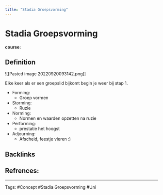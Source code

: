 ```yaml
---
title: "Stadia Groepsvorming"
---
```


# Stadia Groepsvorming
**course:**
## Definition
![[Pasted image 20220920093142.png]]

Elke keer als er een groepslid bijkomt begin je weer bij stap 1.
- Forming:
	- Groep vormen 
- Storming:
	- Ruzie 
- Norming:
	- Normen en waarden opzetten na ruzie
- Performing:
	- prestatie het hoogst 
- Adjourning:
	- Afscheid, feestje vieren :)
## Backlinks

## Refrences:

---
Tags: #Concept #Stadia Groepsvorming #Uni 